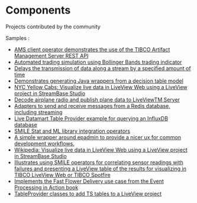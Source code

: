 # Components

Projects contributed by the community

Samples :

* [AMS client operator demonstrates the use of the TIBCO Artifact Management Server REST API](ams-client)
* [Automated trading simulation using Bollinger Bands trading indicator](bollinger-bands-signaling)
* [Delays the transmission of data along a stream by a specified amount of time](delay-operator)
* [Demonstrates generating Java wrappers from a decision table model](dt-schema)
* [NYC Yellow Cabs: Visualize live data in LiveView Web using a LiveView project in StreamBase Studio](nyc-yellow-cabs-demo)
* [Decode airplane radio and publish plane data to LiveViewTM Server](plane-tracker)
* [Adapters to send and receive messages from a Redis database, including streaming](redis-adapter)
* [Live Datamart Table Provider example for querying an InfluxDB database](sb-ldm-influxdb-tableprovider)
* [SMILE Stat and ML library integration operators](smile-operators)
* [A simple wrapper around epadmin to provide a nicer ux for common development workflows.](uxadmin)
* [Wikipedia: Visualize live data in LiveView Web using a LiveView project in StreamBase Studio](wikimedia)
* [Illustrates using SMILE operators for correlating sensor readings with failures and presenting a LiveView table of the results for visualizing in TIBCO LiveView Web or TIBCO Spotfire](cramer-view)
* [Implements the Fast Flower Delivery use case from the Event Processing in Action book](flowershop)
* [TableProvider classes to add TS tables to a LiveView project](lv-ts-tableprovider)
